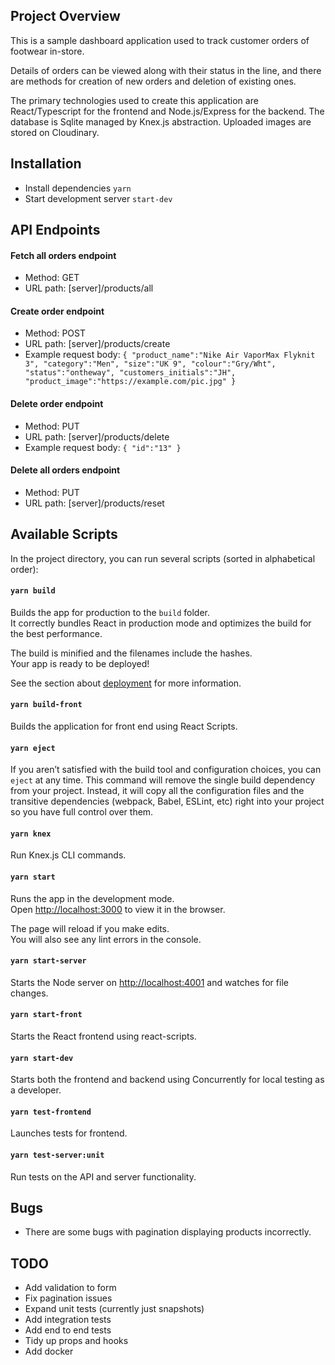 ## Project Overview

This is a sample dashboard application used to track customer orders of footwear in-store.

Details of orders can be viewed along with their status in the line, and there are methods for creation of new orders and deletion of existing ones.

The primary technologies used to create this application are React/Typescript for the frontend and Node.js/Express for the backend. The database is Sqlite managed by Knex.js abstraction. Uploaded images are stored on Cloudinary.


## Installation

- Install dependencies `yarn`
- Start development server `start-dev`


## API Endpoints

#### Fetch all orders endpoint 

- Method: GET
- URL path: \[server\]/products/all

#### Create order endpoint

- Method: POST
- URL path: \[server\]/products/create
- Example request body: `{ "product_name":"Nike Air VaporMax Flyknit 3", "category":"Men", "size":"UK 9", "colour":"Gry/Wht", "status":"ontheway", "customers_initials":"JH", "product_image":"https://example.com/pic.jpg" }`

#### Delete order endpoint

- Method: PUT
- URL path: \[server\]/products/delete
- Example request body: `{ "id":"13" }`

#### Delete all orders endpoint

- Method: PUT
- URL path: \[server\]/products/reset


## Available Scripts

In the project directory, you can run several scripts (sorted in alphabetical order):

#### `yarn build`

Builds the app for production to the `build` folder.<br />
It correctly bundles React in production mode and optimizes the build for the best performance.

The build is minified and the filenames include the hashes.<br />
Your app is ready to be deployed!

See the section about [deployment](https://facebook.github.io/create-react-app/docs/deployment) for more information.

#### `yarn build-front`

Builds the application for front end using React Scripts.

#### `yarn eject`

If you aren’t satisfied with the build tool and configuration choices, you can `eject` at any time. This command will remove the single build dependency from your project. Instead, it will copy all the configuration files and the transitive dependencies (webpack, Babel, ESLint, etc) right into your project so you have full control over them.

#### `yarn knex`

Run Knex.js CLI commands.

#### `yarn start`

Runs the app in the development mode.<br />
Open [http://localhost:3000](http://localhost:3000) to view it in the browser.

The page will reload if you make edits.<br />
You will also see any lint errors in the console.

#### `yarn start-server`

Starts the Node server on [http://localhost:4001](http://localhost:4001) and watches for file changes.

#### `yarn start-front`

Starts the React frontend using react-scripts.

#### `yarn start-dev`

Starts both the frontend and backend using Concurrently for local testing as a developer.

#### `yarn test-frontend`

Launches tests for frontend.<br />

#### `yarn test-server:unit`

Run tests on the API and server functionality.


## Bugs

- There are some bugs with pagination displaying products incorrectly.


## TODO

- Add validation to form
- Fix pagination issues
- Expand unit tests (currently just snapshots)
- Add integration tests
- Add end to end tests
- Tidy up props and hooks 
- Add docker 

